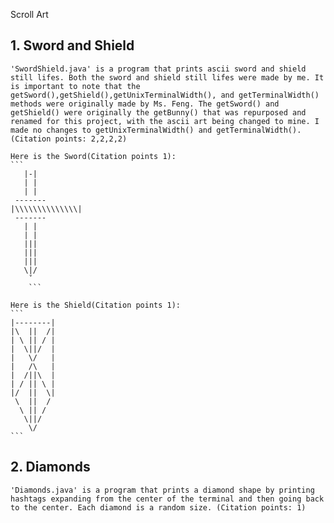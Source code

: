 Scroll Art

## 1. Sword and Shield 
    'SwordShield.java' is a program that prints ascii sword and shield still lifes. Both the sword and shield still lifes were made by me. It is important to note that the getSword(),getShield(),getUnixTerminalWidth(), and getTerminalWidth() methods were originally made by Ms. Feng. The getSword() and getShield() were originally the getBunny() that was repurposed and renamed for this project, with the ascii art being changed to mine. I made no changes to getUnixTerminalWidth() and getTerminalWidth().(Citation points: 2,2,2,2)

    Here is the Sword(Citation points 1):
    ```
       |-|
       | |
       | |
     -------
    |\\\\\\\\\\\\\\|
     -------
       | |
       | |
       |||
       |||
       |||
       \|/
        ˇ
        ```

    Here is the Shield(Citation points 1):
    ```
    |--------|
    |\  ||  /|
    | \ || / |
    |  \||/  |
    |   \/   |
    |   /\   |
    |  /||\  |
    | / || \ |
    |/  ||  \|  
     \  ||  /
      \ || / 
       \||/
        \/ 
    ```
## 2. Diamonds
    'Diamonds.java' is a program that prints a diamond shape by printing hashtags expanding from the center of the terminal and then going back to the center. Each diamond is a random size. (Citation points: 1)